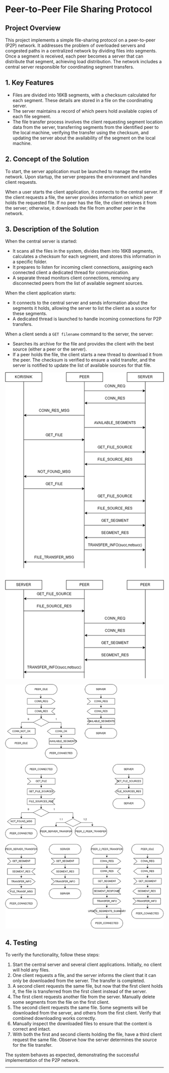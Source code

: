 # Peer-to-Peer File Sharing Protocol

## Project Overview

This project implements a simple file-sharing protocol on a peer-to-peer (P2P) network. It addresses the problem of overloaded servers and congested paths in a centralized network by dividing files into segments. Once a segment is received, each peer becomes a server that can distribute that segment, achieving load distribution. The network includes a central server responsible for coordinating segment transfers.

## 1. Key Features

- Files are divided into 16KB segments, with a checksum calculated for each segment. These details are stored in a file on the coordinating server.
- The server maintains a record of which peers hold available copies of each file segment.
- The file transfer process involves the client requesting segment location data from the server, transferring segments from the identified peer to the local machine, verifying the transfer using the checksum, and updating the server about the availability of the segment on the local machine.

## 2. Concept of the Solution

To start, the server application must be launched to manage the entire network. Upon startup, the server prepares the environment and handles client requests.

When a user starts the client application, it connects to the central server. If the client requests a file, the server provides information on which peer holds the requested file. If no peer has the file, the client retrieves it from the server; otherwise, it downloads the file from another peer in the network.

## 3. Description of the Solution

When the central server is started:
- It scans all the files in the system, divides them into 16KB segments, calculates a checksum for each segment, and stores this information in a specific folder.
- It prepares to listen for incoming client connections, assigning each connected client a dedicated thread for communication.
- A separate thread monitors client connections, removing any disconnected peers from the list of available segment sources.

When the client application starts:
- It connects to the central server and sends information about the segments it holds, allowing the server to list the client as a source for these segments.
- A dedicated thread is launched to handle incoming connections for P2P transfers.

When a client sends a `GET filename` command to the server, the server:
- Searches its archive for the file and provides the client with the best source (either a peer or the server).
- If a peer holds the file, the client starts a new thread to download it from the peer. The checksum is verified to ensure a valid transfer, and the server is notified to update the list of available sources for that file.

![MSC Diagram](MSC.png)

![SDL Diagram](SDL.png)

## 4. Testing

To verify the functionality, follow these steps:

1. Start the central server and several client applications. Initially, no client will hold any files.
2. One client requests a file, and the server informs the client that it can only be downloaded from the server. The transfer is completed.
3. A second client requests the same file, but now that the first client holds it, the file is transferred from the first client instead of the server.
4. The first client requests another file from the server. Manually delete some segments from the file on the first client.
5. The second client requests the same file. Some segments will be downloaded from the server, and others from the first client. Verify that combined downloading works correctly.
6. Manually inspect the downloaded files to ensure that the content is correct and intact.
7. With both the first and second clients holding the file, have a third client request the same file. Observe how the server determines the source for the file transfer.

The system behaves as expected, demonstrating the successful implementation of the P2P network.

---

